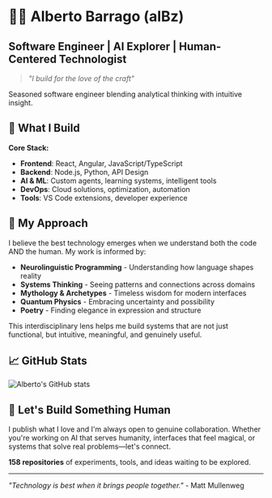 # 🥷🏻 Alberto Barrago (alBz) 
## Software Engineer | AI Explorer | Human-Centered Technologist

> *"I build for the love of the craft"*

Seasoned software engineer blending analytical thinking with intuitive insight.

## 🚀 What I Build

**Core Stack:**
- **Frontend**: React, Angular, JavaScript/TypeScript
- **Backend**: Node.js, Python, API Design
- **AI & ML**: Custom agents, learning systems, intelligent tools
- **DevOps**: Cloud solutions, optimization, automation
- **Tools**: VS Code extensions, developer experience

## 🧠 My Approach

I believe the best technology emerges when we understand both the code AND the human. My work is informed by:

- **Neurolinguistic Programming** - Understanding how language shapes reality
- **Systems Thinking** - Seeing patterns and connections across domains  
- **Mythology & Archetypes** - Timeless wisdom for modern interfaces
- **Quantum Physics** - Embracing uncertainty and possibility
- **Poetry** - Finding elegance in expression and structure

This interdisciplinary lens helps me build systems that are not just functional, but intuitive, meaningful, and genuinely useful.

## 📈 GitHub Stats

![Alberto's GitHub stats](https://github-readme-stats.vercel.app/api?username=AlbertoBarrago&show_icons=true&theme=radical)

## 🤝 Let's Build Something Human

I publish what I love and I'm always open to genuine collaboration. Whether you're working on AI that serves humanity, interfaces that feel magical, or systems that solve real problems—let's connect.

**158 repositories** of experiments, tools, and ideas waiting to be explored.

---

*"Technology is best when it brings people together."* - Matt Mullenweg
